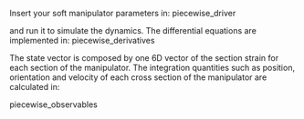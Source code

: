 Insert your soft manipulator parameters in: piecewise_driver

and run it to simulate the dynamics. The differential equations are implemented in: piecewise_derivatives

The state vector is composed by one 6D vector of the section strain for each section of the manipulator. The integration quantities such as position, orientation and velocity of each cross section of the manipulator are calculated in:

piecewise_observables
